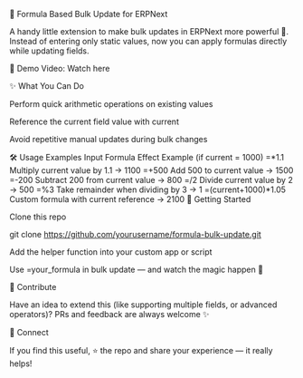 🔢 Formula Based Bulk Update for ERPNext

A handy little extension to make bulk updates in ERPNext more powerful 🚀.
Instead of entering only static values, now you can apply formulas directly while updating fields.

🎥 Demo Video: Watch here

✨ What You Can Do

Perform quick arithmetic operations on existing values

Reference the current field value with current

Avoid repetitive manual updates during bulk changes

🛠️ Usage Examples
Input Formula	Effect	Example (if current = 1000)
=*1.1	Multiply current value by 1.1	→ 1100
=+500	Add 500 to current value	→ 1500
=-200	Subtract 200 from current value	→ 800
=/2	Divide current value by 2	→ 500
=%3	Take remainder when dividing by 3	→ 1
=(current+1000)*1.05	Custom formula with current reference	→ 2100
🚀 Getting Started

Clone this repo

git clone https://github.com/yourusername/formula-bulk-update.git


Add the helper function into your custom app or script

Use =your_formula in bulk update — and watch the magic happen 🎉

🙌 Contribute

Have an idea to extend this (like supporting multiple fields, or advanced operators)?
PRs and feedback are always welcome ✨

🔗 Connect

If you find this useful, ⭐ the repo and share your experience — it really helps!
